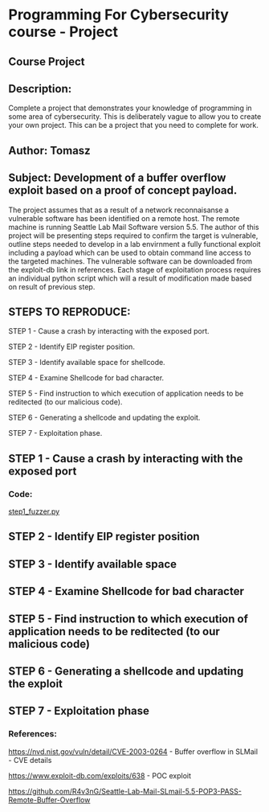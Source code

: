 # Programming For Cybersecurity course - Project

##  Course Project
## Description:
Complete a project that demonstrates your knowledge of programming in some area of cybersecurity. This is deliberately vague to allow you to create your own project. This can be a project that you need to complete for work.


## Author: Tomasz
## Subject: Development of a buffer overflow exploit based on a proof of concept payload.

The project assumes that as a result of a network reconnaisanse a vulnerable software has been identified on a remote host. The remote machine is running Seattle Lab Mail Software version 5.5. The author of this project will be presenting steps required to confirm the target is vulnerable, outline steps needed to develop in a lab envirnment a fully functional exploit including a payload which can be used to obtain command line access to the targeted machines. The vulnerable software can be downloaded from the exploit-db link in references. Each stage of exploitation process requires an individual python script which will a result of modification made based on result of previous step.

## STEPS TO REPRODUCE:
STEP 1 - Cause a crash by interacting with the exposed port.

STEP 2 - Identify EIP register position.

STEP 3 - Identify available space for shellcode.

STEP 4 - Examine Shellcode for bad character.

STEP 5 - Find instruction to which execution of application needs to be reditected (to our malicious code).

STEP 6 - Generating a shellcode and updating the exploit.

STEP 7 - Exploitation phase.


## STEP 1 - Cause a crash by interacting with the exposed port
### Code:
[step1_fuzzer.py](https://github.com/kodkoder/p4cs2021/blob/main/Course_Project/fuzzer.py)

## STEP 2 - Identify EIP register position
## STEP 3 - Identify available space
## STEP 4 - Examine Shellcode for bad character
## STEP 5 - Find instruction to which execution of application needs to be reditected (to our malicious code)
## STEP 6 - Generating a shellcode and updating the exploit
## STEP 7 - Exploitation phase



### References:
https://nvd.nist.gov/vuln/detail/CVE-2003-0264 - Buffer overflow in SLMail - CVE details

https://www.exploit-db.com/exploits/638 - POC exploit

https://github.com/R4v3nG/Seattle-Lab-Mail-SLmail-5.5-POP3-PASS-Remote-Buffer-Overflow

